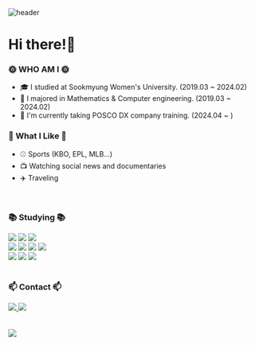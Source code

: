 <!--타이틀 부분-->
<div align="left">
<img src="https://capsule-render.vercel.app/api?type=waving&height=180&bgColor=ffc0ce&text=Jiyoongrace&animation=fadeIn&fontColor=ffffff&fontSize=30" alt="header">
</div>

# Hi there!👋

### 🌞 WHO AM I 🌞

- 🎓 I studied at Sookmyung Women's University. (2019.03 ~ 2024.02)
- 🐬 I majored in Mathematics & Computer engineering. (2019.03 ~ 2024.02)
- 🌱 I'm currently taking POSCO DX company training. (2024.04 ~ )

### 🥑 What I Like 🥑

- ⚾️ Sports (KBO, EPL, MLB...)
- 📺 Watching social news and documentaries
- ✈️ Traveling

<br>

<!--내용 부분-->
<h3 align="left">📚 Studying 📚</h3>
<div align="left">
  <img src="https://img.shields.io/badge/spring-%236DB33F.svg?style=for-the-badge&logo=spring&logoColor=white" /> 
  <img src="https://img.shields.io/badge/Spring Boot-6DB33F?style=for-the-badge&logo=spring boot&logoColor=white">
  <img src="https://img.shields.io/badge/Java-ED8B00?style=for-the-badge&logo=openjdk&logoColor=white" />
</div>
<div align="left">
  <img src="https://img.shields.io/badge/react-20232a.svg?style=for-the-badge&logo=react&logoColor=61DAFB" />
  <img src="https://img.shields.io/badge/javascript-%23323330.svg?style=for-the-badge&logo=javascript&logoColor=%23F7DF1E" />
  <img src="https://img.shields.io/badge/Node.js-43853D?style=for-the-badge&logo=node.js&logoColor=white" />
  <img src="https://img.shields.io/badge/Thymeleaf-%23005C0F.svg?style=for-the-badge&logo=Thymeleaf&logoColor=white" />
</div>
<div align="left">
  <img src="https://img.shields.io/badge/Amazon_AWS-FF9900?style=for-the-badge&logo=amazonaws&logoColor=white" />
  <img src="https://img.shields.io/badge/Linux-FCC624?style=for-the-badge&logo=linux&logoColor=black" />
  <img src="https://img.shields.io/badge/mysql-4479A1.svg?style=for-the-badge&logo=mysql&logoColor=white" />
</div>

<br/>

<!-- <div align="left">
  <img src="https://img.shields.io/badge/Django-092E20?style=for-the-badge&logo=django&logoColor=white" />
  <img src="https://img.shields.io/badge/MySQL-00000F?style=for-the-badge&logo=mysql&logoColor=white" />
</div>
<div align="left">
  <img src="https://img.shields.io/badge/Amazon_AWS-FF9900?style=for-the-badge&logo=amazonaws&logoColor=white" />
  <img src="https://img.shields.io/badge/Firebase-039BE5?style=for-the-badge&logo=Firebase&logoColor=white" />
  <img src="https://img.shields.io/badge/Netlify-00C7B7?style=for-the-badge&logo=netlify&logoColor=white" />
</div> -->

<h3 align="left">📫 Contact 📫</h3>
<div align="left">
  <a href="https://www.instagram.com/zunnxn/">
    <img src="https://img.shields.io/badge/Instagram-E4405F?style=for-the-badge&logo=instagram&logoColor=white" />
  </a>
  <a href="mailto:giyun36320@gmail.com">
    <img src="https://img.shields.io/badge/Gmail-D14836?style=for-the-badge&logo=gmail&logoColor=white"/>
  </a>
</div>
<br>
<br>
<div align="left">
    <img src="https://github-readme-stats.vercel.app/api?username=Jiyoongrace&theme=gh-light-mode-only"/>
</div>
